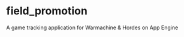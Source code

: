 field_promotion
===============

A game tracking application for Warmachine &amp; Hordes on App Engine
